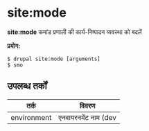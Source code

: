 # site:mode
**site:mode** कमांड प्रणाली की कार्य-निष्पादन व्यवस्था को बदलें

**प्रयोग:**
```
$ drupal site:mode [arguments] 
$ smo  
```

## उपलब्ध तर्कों
तर्क | विवरण
---------|-------------
environment | एनवायरनमेंट नाम (dev|prod)
